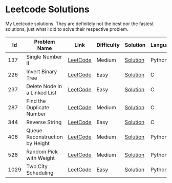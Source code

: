# Leetcode Solutions
My Leetcode solutions. They are definitely not the best nor the fastest solutions, just what I did to solve their respective problem.

Id|Problem Name|Link|Difficulty|Solution|Language
--|------------|----|----------|--------|---------
137|Single Number II|[LeetCode](https://leetcode.com/problems/single-number-ii/)|Medium|[Solution](https://github.com/Haato3o/leetcode-solutions/blob/master/single-number-ii/solution.py)|Python3
226|Invert Binary Tree|[LeetCode](https://leetcode.com/problems/invert-binary-tree/)|Easy|[Solution](https://github.com/Haato3o/leetcode-solutions/blob/master/invert-binary-tree/solution.c)|C
237|Delete Node in a Linked List|[LeetCode](https://leetcode.com/problems/delete-node-in-a-linked-list)|Easy|[Solution](https://github.com/Haato3o/leetcode-solutions/blob/master/delete-node-in-a-linked-list/solution.c)|C
287|Find the Duplicate Number|[LeetCode](https://leetcode.com/problems/find-the-duplicate-number/)|Medium|[Solution](https://github.com/Haato3o/leetcode-solutions/blob/master/find-the-duplicate-number/solution.c)|C
344|Reverse String|[LeetCode](https://leetcode.com/problems/reverse-string/)|Easy|[Solution](https://github.com/Haato3o/leetcode-solutions/blob/master/reverse-string/solution.c)|C
406|Queue Reconstruction by Height|[LeetCode](https://leetcode.com/problems/queue-reconstruction-by-height/)|Medium|[Solution](https://github.com/Haato3o/leetcode-solutions/blob/master/queue-reconstruction-by-height/solution.py)|Python3
528|Random Pick with Weight|[LeetCode](https://leetcode.com/problems/random-pick-with-weight/)|Medium|[Solution](https://github.com/Haato3o/leetcode-solutions/blob/master/random-pick-with-weight/solution.py)|Python3
1029|Two City Scheduling|[LeetCode](https://leetcode.com/problems/two-city-scheduling/)|Easy|[Solution](https://github.com/Haato3o/leetcode-solutions/blob/master/two-city-scheduling/solution.py)|Python3
